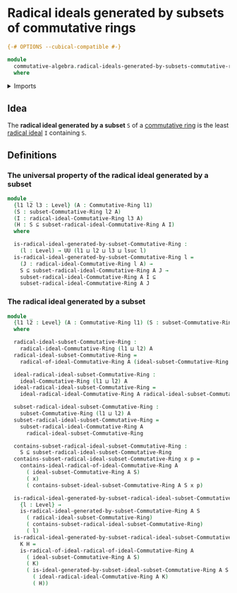 # Radical ideals generated by subsets of commutative rings

```agda
{-# OPTIONS --cubical-compatible #-}

module
  commutative-algebra.radical-ideals-generated-by-subsets-commutative-rings
  where
```

<details><summary>Imports</summary>

```agda
open import commutative-algebra.commutative-rings
open import commutative-algebra.ideals-commutative-rings
open import commutative-algebra.ideals-generated-by-subsets-commutative-rings
open import commutative-algebra.radical-ideals-commutative-rings
open import commutative-algebra.radicals-of-ideals-commutative-rings
open import commutative-algebra.subsets-commutative-rings

open import foundation.subtypes
open import foundation.universe-levels
```

</details>

## Idea

The **radical ideal generated by a subset** `S` of a
[commutative ring](commutative-algebra.commutative-rings.md) is the least
[radical ideal](commutative-algebra.radical-ideals-commutative-rings.md) `I`
containing `S`.

## Definitions

### The universal property of the radical ideal generated by a subset

```agda
module _
  {l1 l2 l3 : Level} (A : Commutative-Ring l1)
  (S : subset-Commutative-Ring l2 A)
  (I : radical-ideal-Commutative-Ring l3 A)
  (H : S ⊆ subset-radical-ideal-Commutative-Ring A I)
  where

  is-radical-ideal-generated-by-subset-Commutative-Ring :
    (l : Level) → UU (l1 ⊔ l2 ⊔ l3 ⊔ lsuc l)
  is-radical-ideal-generated-by-subset-Commutative-Ring l =
    (J : radical-ideal-Commutative-Ring l A) →
    S ⊆ subset-radical-ideal-Commutative-Ring A J →
    subset-radical-ideal-Commutative-Ring A I ⊆
    subset-radical-ideal-Commutative-Ring A J
```

### The radical ideal generated by a subset

```agda
module _
  {l1 l2 : Level} (A : Commutative-Ring l1) (S : subset-Commutative-Ring l2 A)
  where

  radical-ideal-subset-Commutative-Ring :
    radical-ideal-Commutative-Ring (l1 ⊔ l2) A
  radical-ideal-subset-Commutative-Ring =
    radical-of-ideal-Commutative-Ring A (ideal-subset-Commutative-Ring A S)

  ideal-radical-ideal-subset-Commutative-Ring :
    ideal-Commutative-Ring (l1 ⊔ l2) A
  ideal-radical-ideal-subset-Commutative-Ring =
    ideal-radical-ideal-Commutative-Ring A radical-ideal-subset-Commutative-Ring

  subset-radical-ideal-subset-Commutative-Ring :
    subset-Commutative-Ring (l1 ⊔ l2) A
  subset-radical-ideal-subset-Commutative-Ring =
    subset-radical-ideal-Commutative-Ring A
      radical-ideal-subset-Commutative-Ring

  contains-subset-radical-ideal-subset-Commutative-Ring :
    S ⊆ subset-radical-ideal-subset-Commutative-Ring
  contains-subset-radical-ideal-subset-Commutative-Ring x p =
    contains-ideal-radical-of-ideal-Commutative-Ring A
      ( ideal-subset-Commutative-Ring A S)
      ( x)
      ( contains-subset-ideal-subset-Commutative-Ring A S x p)

  is-radical-ideal-generated-by-subset-radical-ideal-subset-Commutative-Ring :
    {l : Level} →
    is-radical-ideal-generated-by-subset-Commutative-Ring A S
      ( radical-ideal-subset-Commutative-Ring)
      ( contains-subset-radical-ideal-subset-Commutative-Ring)
      ( l)
  is-radical-ideal-generated-by-subset-radical-ideal-subset-Commutative-Ring
    K H =
    is-radical-of-ideal-radical-of-ideal-Commutative-Ring A
      ( ideal-subset-Commutative-Ring A S)
      ( K)
      ( is-ideal-generated-by-subset-ideal-subset-Commutative-Ring A S
        ( ideal-radical-ideal-Commutative-Ring A K)
        ( H))
```
